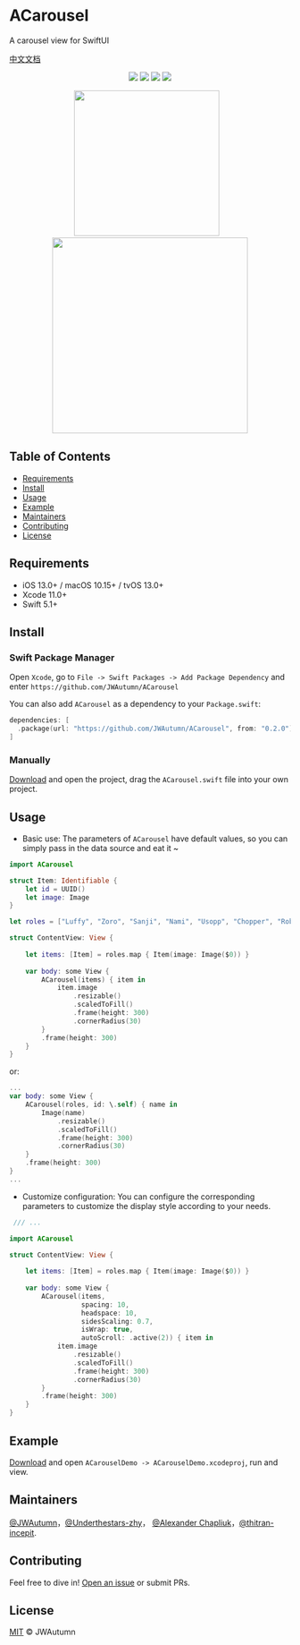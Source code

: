 # ACarousel

A carousel view for SwiftUI

[中文文档](README.zh-CN.md)

<p align="center">
<img src='https://img.shields.io/badge/Swift-5.1-green?style=flat'>
<img src='https://img.shields.io/badge/platform-iOS%20%7C%20macOS-lightgray.svg?style=flat'>
<img src='https://img.shields.io/badge/SMP-Supported-orange?style=flat'>
<img src='https://img.shields.io/github/license/JWAutumn/ACarousel'>
</p>

<p align="center">
<img src='Resource/iPhoneDemo.gif' width='260'>&nbsp&nbsp&nbsp
<img src='Resource/MacDemo.gif' width='350'>
</p>

## Table of Contents

  - [Requirements](#requirements)
  - [Install](#install)
  - [Usage](#usage)
  - [Example](#example)
  - [Maintainers](#maintainers)
  - [Contributing](#contributing)
  - [License](#license)


## Requirements

- iOS 13.0+ / macOS 10.15+ / tvOS 13.0+
- Xcode 11.0+
- Swift 5.1+


## Install

### Swift Package Manager

Open `Xcode`, go to `File -> Swift Packages -> Add Package Dependency` and enter `https://github.com/JWAutumn/ACarousel`

You can also add `ACarousel` as a dependency to your `Package.swift`:
```swift
dependencies: [
  .package(url: "https://github.com/JWAutumn/ACarousel", from: "0.2.0")
]
```

### Manually

[Download](https://github.com/JWAutumn/ACarousel/archive/main.zip) and open the project, drag the `ACarousel.swift` file into your own project.

## Usage

- Basic use: The parameters of `ACarousel` have default values, so you can simply pass in the data source and eat it ~
```swift
import ACarousel

struct Item: Identifiable {
    let id = UUID()
    let image: Image
}

let roles = ["Luffy", "Zoro", "Sanji", "Nami", "Usopp", "Chopper", "Robin", "Franky", "Brook"]

struct ContentView: View {
    
    let items: [Item] = roles.map { Item(image: Image($0)) }
    
    var body: some View {
        ACarousel(items) { item in
            item.image
                .resizable()
                .scaledToFill()
                .frame(height: 300)
                .cornerRadius(30)
        }
        .frame(height: 300)
    }
}
```
or:
```swift
...
var body: some View {
    ACarousel(roles, id: \.self) { name in
        Image(name)
            .resizable()
            .scaledToFill()
            .frame(height: 300)
            .cornerRadius(30)
    }
    .frame(height: 300)
}
...
```
- Customize configuration: You can configure the corresponding parameters to customize the display style according to your needs.
```swift
 /// ...

import ACarousel

struct ContentView: View {
    
    let items: [Item] = roles.map { Item(image: Image($0)) }
    
    var body: some View {
        ACarousel(items,
                  spacing: 10,
                  headspace: 10,
                  sidesScaling: 0.7,
                  isWrap: true,
                  autoScroll: .active(2)) { item in
            item.image
                .resizable()
                .scaledToFill()
                .frame(height: 300)
                .cornerRadius(30)
        }
        .frame(height: 300)
    }
}
```


## Example
[Download](https://github.com/JWAutumn/ACarousel/archive/main.zip) and open `ACarouselDemo -> ACarouselDemo.xcodeproj`, run and view.

## Maintainers

[@JWAutumn](https://github.com/JWAutumn)，[@Underthestars-zhy](https://github.com/underthestars-zhy)， [@Alexander Chapliuk](https://github.com/krin-san)，[@thitran-incepit](https://github.com/thitran-incepit).


## Contributing

Feel free to dive in! [Open an issue](https://github.com/JWAutumn/ACarousel/issues/new) or submit PRs.


## License

[MIT](LICENSE) © JWAutumn
